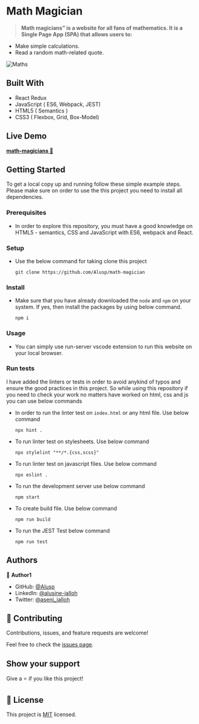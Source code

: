 # Math Magician

> **Math magicians” is a website for all fans of mathematics. It is a Single Page App (SPA) that allows users to:**

- Make simple calculations.
- Read a random math-related quote. 

![Maths](https://user-images.githubusercontent.com/43528594/214195390-b13066e2-6e8a-48b7-ad0a-18192ffe38c2.png)



## Built With
- React Redux
- JavaScript ( ES6, Webpack, JEST)
- HTML5 ( Semantics )
- CSS3 ( Flexbox, Grid, Box-Model)


## Live Demo 

[**math-magicians 🚀**](https://math-magical.netlify.app/)

## Getting Started

To get a local copy up and running follow these simple example steps. Please make sure on order to use the this project you need to install all dependencies.

### Prerequisites

- In order to explore this repository, you must have a good knowledge on HTML5 - semantics, CSS and JavaScript with ES6, webpack and React.

### Setup

- Use the below command for taking clone this project

  `git clone https://github.com/Alusp/math-magician`

### Install


- Make sure that you have already downloaded the `node` and `npm` on your system. If yes, then install the 
  packages by using below command.
  
  `npm i`

### Usage

- You can simply use run-server vscode extension to run this website on your local browser.


### Run tests

I have added the linters or tests in order to avoid anykind of typos and ensure the good practices in this project. So while using this repository if you need to check your work no matters have worked on html, css and js you can use below commands

- In order to run the linter test on `index.html` or any html file. Use below command

  `npx hint .`

- To run linter test on stylesheets. Use below command

  `npx stylelint "**/*.{css,scss}"`

- To run linter test on javascript files. Use below command

  `npx eslint .`

- To run the development server use below command

  `npm start`

- To create build file. Use below command

  `npm run build`

- To run the JEST Test below command

  `npm run test`

## Authors

👤 **Author1**

- GitHub: [@Alusp](https://github.com/Alusp)
- LinkedIn: [@alusine-jalloh](https://www.linkedin.com/in/alusine-jalloh)
- Twitter: [@aseni_jalloh](https://twitter.com/aseni_jalloh)


## 🤝 Contributing

Contributions, issues, and feature requests are welcome!

Feel free to check the [issues page](../../issues/).


## Show your support

Give a ⭐️ if you like this project!


## 📝 License

This project is [MIT](./MIT.md) licensed.
